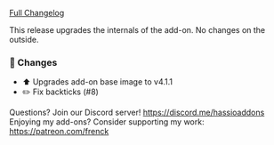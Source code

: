 [Full Changelog][changelog]

This release upgrades the internals of the add-on.
No changes on the outside.

### :hammer: Changes

- :arrow_up: Upgrades add-on base image to v4.1.1
- :pencil2: Fix backticks (#8)

[changelog]: https://github.com/hassio-addons/addon-ftp/compare/v3.0.2...v3.0.3

Questions? Join our Discord server! https://discord.me/hassioaddons
Enjoying my add-ons? Consider supporting my work: https://patreon.com/frenck